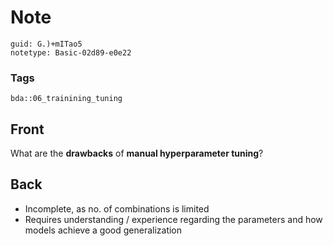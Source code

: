 # Note
```
guid: G.)+mITao5
notetype: Basic-02d89-e0e22
```

### Tags
```
bda::06_trainining_tuning
```

## Front
What are the <b>drawbacks</b> of <b>manual hyperparameter
tuning</b>?

## Back
<ul>
  <li>Incomplete, as no. of combinations is limited
  <li>Requires understanding / experience regarding the parameters
  and how models achieve a good generalization
</ul>
